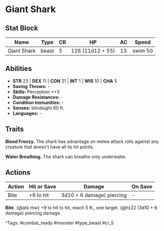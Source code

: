 # Giant Shark

## Stat Block

| Name | Type | CR | HP | AC | Speed |
|------|------|----|----|----|-------|
| Giant Shark | beast | 5 | 126 (11d12 + 55) | 13 | swim 50 |

## Abilities

- **STR** 23 | **DEX** 11 | **CON** 21 | **INT** 1 | **WIS** 10 | **CHA** 5
- **Saving Throws:** -  
- **Skills:** Perception ++3  
- **Damage Resistances:** -  
- **Condition Immunities:** -  
- **Senses:** blindsight 60 ft.  
- **Languages:** -

## Traits

**Blood Frenzy.** The shark has advantage on melee attack rolls against any creature that doesn't have all its hit points.

**Water Breathing.** The shark can breathe only underwater.


## Actions

| Action | Hit or Save | Damage | On Save |
|--------|--------------|--------|----------|
| Bite | +9 to hit | 3d10 + 6 damage) piercing | - |

**Bite.** {@atk mw} +9 to hit to hit, reach 5 ft., one target. {@h}22 (3d10 + 6 damage) piercing damage.


^Tags: #combat_ready #monster #type_beast #cr_5